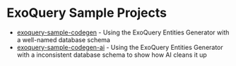 # ExoQuery Sample Projects

* [exoquery-sample-codegen](exoquery-sample-codegen) - Using the ExoQuery Entities Generator with a well-named database schema
* [exoquery-sample-codegen-ai](exoquery-sample-codegen-ai) - Using the ExoQuery Entities Generator with a inconsistent database schema to show how AI cleans it up
